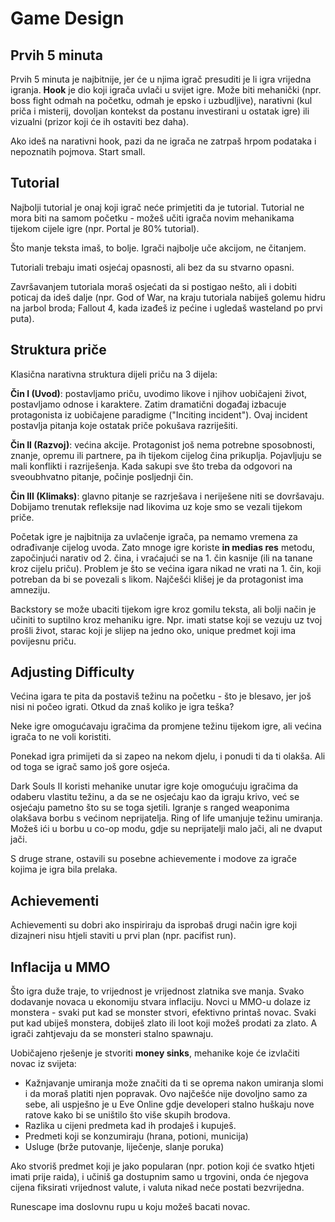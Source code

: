 # Game Design

## Prvih 5 minuta

Prvih 5 minuta je najbitnije, jer će u njima igrač presuditi je li igra vrijedna igranja. **Hook** je dio koji igrača uvlači u svijet igre. Može biti mehanički (npr. boss fight odmah na početku, odmah je epsko i uzbudljive), narativni (kul priča i misterij, dovoljan kontekst da postanu investirani u ostatak igre) ili vizualni (prizor koji će ih ostaviti bez daha).

Ako ideš na narativni hook, pazi da ne igrača ne zatrpaš hrpom podataka i nepoznatih pojmova. Start small.

## Tutorial

Najbolji tutorial je onaj koji igrač neće primjetiti da je tutorial. Tutorial ne mora biti na samom početku  - možeš učiti igrača novim mehanikama tijekom cijele igre (npr. Portal je 80% tutorial).

Što manje teksta imaš, to bolje. Igrači najbolje uče akcijom, ne čitanjem.

Tutoriali trebaju imati osjećaj opasnosti, ali bez da su stvarno opasni.

Završavanjem tutoriala moraš osjećati da si postigao nešto, ali i dobiti poticaj da ideš dalje (npr. God of War, na kraju tutoriala nabiješ golemu hidru na jarbol broda; Fallout 4, kada izađeš iz pećine i ugledaš wasteland po prvi puta).

## Struktura priče

Klasična narativna struktura dijeli priču na 3 dijela:

**Čin I (Uvod)**: postavljamo priču, uvodimo likove i njihov uobičajeni život, postavljamo odnose i karaktere. Zatim dramatični događaj izbacuje protagonista iz uobičajene paradigme ("Inciting incident"). Ovaj incident postavlja pitanja koje ostatak priče pokušava razriješiti.

**Čin II (Razvoj)**: većina akcije. Protagonist još nema potrebne sposobnosti, znanje, opremu ili partnere, pa ih tijekom cijelog čina prikuplja. Pojavljuju se mali konflikti i razriješenja. Kada sakupi sve što treba da odgovori na sveoubhvatno pitanje, počinje posljednji čin.

**Čin III (Klimaks)**: glavno pitanje se razrješava i neriješene niti se dovršavaju. Dobijamo trenutak refleksije nad likovima uz koje smo se vezali tijekom priče.

Početak igre je najbitnija za uvlačenje igrača, pa nemamo vremena za odrađivanje cijelog uvoda. Zato mnoge igre koriste **in medias res** metodu, započinjući narativ od 2. čina, i vraćajući se na 1. čin kasnije (ili na tanane kroz cijelu priču). Problem je što se većina igara nikad ne vrati na 1. čin, koji potreban da bi se povezali s likom. Najčešći klišej je da protagonist ima amneziju.

Backstory se može ubaciti tijekom igre kroz gomilu teksta, ali bolji način je učiniti to suptilno kroz mehaniku igre. Npr. imati statse koji se vezuju uz tvoj prošli život, starac koji je slijep na jedno oko, unique predmet koji ima povijesnu priču.

## Adjusting Difficulty

Većina igara te pita da postaviš težinu na početku - što je blesavo, jer još nisi ni počeo igrati. Otkud da znaš koliko je igra teška?

Neke igre omogućavaju igračima da promjene težinu tijekom igre, ali većina igrača to ne voli koristiti.

Ponekad igra primijeti da si zapeo na nekom djelu, i ponudi ti da ti olakša. Ali od toga se igrač samo još gore osjeća.

Dark Souls II koristi mehanike unutar igre koje omogućuju igračima da odaberu vlastitu težinu, a da se ne osjećaju kao da igraju krivo, već se osjećaju pametno što su se toga sjetili. Igranje s ranged weaponima olakšava borbu s većinom neprijatelja. Ring of life umanjuje težinu umiranja. Možeš ići u borbu u co-op modu, gdje su neprijatelji malo jači, ali ne dvaput jači.

S druge strane, ostavili su posebne achievemente i modove za igrače kojima je igra bila prelaka.

## Achievementi

Achievementi su dobri ako inspiriraju da isprobaš drugi način igre koji dizajneri nisu htjeli staviti u prvi plan (npr. pacifist run).

## Inflacija u MMO

Što igra duže traje, to vrijednost je vrijednost zlatnika sve manja. Svako dodavanje novaca u ekonomiju stvara inflaciju. Novci u MMO-u dolaze iz monstera - svaki put kad se monster stvori, efektivno printaš novac. Svaki put kad ubiješ monstera, dobiješ zlato ili loot koji možeš prodati za zlato. A igrači zahtjevaju da se monsteri stalno spawnaju.

Uobičajeno rješenje je stvoriti **money sinks**, mehanike koje će izvlačiti novac iz svijeta:
* Kažnjavanje umiranja može značiti da ti se oprema nakon umiranja slomi i da moraš platiti njen popravak. Ovo najčešće nije dovoljno samo za sebe, ali uspješno je u Eve Online gdje developeri stalno huškaju nove ratove kako bi se uništilo što više skupih brodova.
* Razlika u cijeni predmeta kad ih prodaješ i kupuješ.
* Predmeti koji se konzumiraju (hrana, potioni, municija)
* Usluge (brže putovanje, liječenje, slanje poruka)

Ako stvoriš predmet koji je jako popularan (npr. potion koji će svatko htjeti imati prije raida), i učiniš ga dostupnim samo u trgovini, onda će njegova cijena fiksirati vrijednost valute, i valuta nikad neće postati bezvrijedna.

Runescape ima doslovnu rupu u koju možeš bacati novac.
